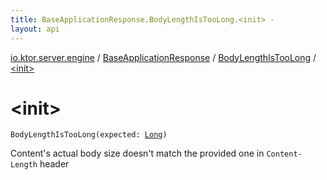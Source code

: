 ```yaml
---
title: BaseApplicationResponse.BodyLengthIsTooLong.<init> - 
layout: api
---
```


<div class='api-docs-breadcrumbs'><a href="../../index.html">io.ktor.server.engine</a> / <a href="../index.html">BaseApplicationResponse</a> / <a href="index.html">BodyLengthIsTooLong</a> / <a href="./-init-.html">&lt;init&gt;</a></div>

# &lt;init&gt;

<div class="signature"><code><span class="identifier">BodyLengthIsTooLong</span><span class="symbol">(</span><span class="parameterName" id="io.ktor.server.engine.BaseApplicationResponse.BodyLengthIsTooLong$<init>(kotlin.Long)/expected">expected</span><span class="symbol">:</span>&nbsp;<a href="https://kotlinlang.org/api/latest/jvm/stdlib/kotlin/-long/index.html"><span class="identifier">Long</span></a><span class="symbol">)</span></code></div>

Content's actual body size doesn't match the provided one in <code>Content-Length</code> header

